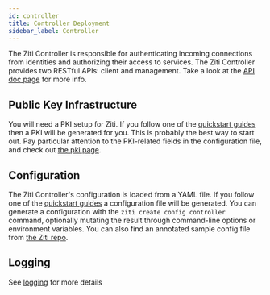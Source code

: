 ```yaml
---
id: controller
title: Controller Deployment
sidebar_label: Controller
---
```


The Ziti Controller is responsible for authenticating incoming connections from identities and authorizing their access to services. The Ziti Controller provides two RESTful APIs: client and management. Take a look at the [API doc page](/api/rest/) for more info.

## Public Key Infrastructure

You will need a PKI setup for Ziti. If you follow one of the [quickstart guides](../quickstarts/network/) then a PKI will be generated for you. This is probably the best way to start out. Pay particular attention to the PKI-related fields in the configuration file, and check out [the pki page](./pki).

## Configuration

The Ziti Controller's configuration is loaded from a YAML file. If you follow one of the [quickstart guides](../quickstarts/network/) a configuration file will be generated. You can generate a configuration with the `ziti create config controller` command, optionally mutating the result through command-line options or environment variables. You can also find an annotated sample config file from [the Ziti repo](https://github.com/openziti/ziti/blob/main/etc/ctrl.with.edge.yml).

## Logging

See [logging](./04-cli-basics.md#logging) for more details

<!-- TODO: host sizing guidance -->
